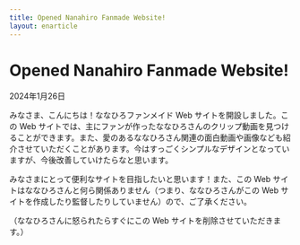 ```yaml
---
title: Opened Nanahiro Fanmade Website!
layout: enarticle
---
```


# Opened Nanahiro Fanmade Website!

2024年1月26日

みなさま、こんにちは！ななひろファンメイド Web サイトを開設しました。この Web サイトでは、主にファンが作ったななひろさんのクリップ動画を見つけることができます。また、愛のあるななひろさん関連の面白動画や画像なども紹介させていただくことがあります。今はすっごくシンプルなデザインとなっていますが、今後改善していけたらなと思います。

みなさまにとって便利なサイトを目指したいと思います！また、この Web サイトはななひろさんと何ら関係ありません（つまり、ななひろさんがこの Web サイトを作成したり監督したりしていません）ので、ご了承ください。

（ななひろさんに怒られたらすぐにこの Web サイトを削除させていただきます。）
